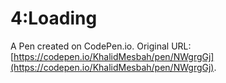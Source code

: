 # 4:Loading

A Pen created on CodePen.io. Original URL: [https://codepen.io/KhalidMesbah/pen/NWgrgGj](https://codepen.io/KhalidMesbah/pen/NWgrgGj).


